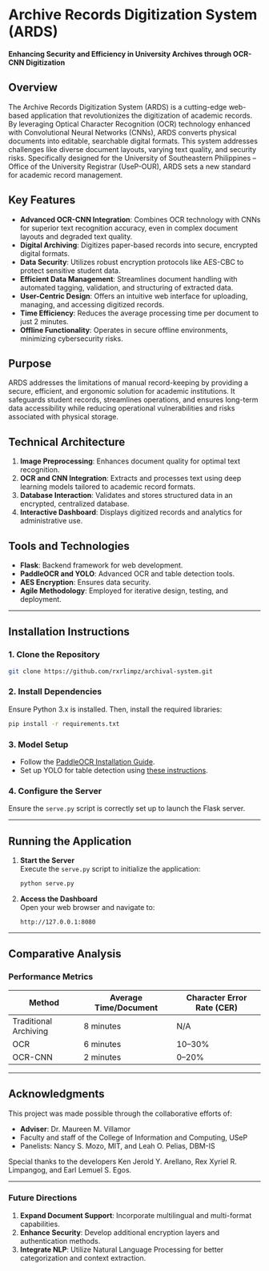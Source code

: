 
# **Archive Records Digitization System (ARDS)**  
**Enhancing Security and Efficiency in University Archives through OCR-CNN Digitization**

## **Overview**
The Archive Records Digitization System (ARDS) is a cutting-edge web-based application that revolutionizes the digitization of academic records. By leveraging Optical Character Recognition (OCR) technology enhanced with Convolutional Neural Networks (CNNs), ARDS converts physical documents into editable, searchable digital formats. This system addresses challenges like diverse document layouts, varying text quality, and security risks. Specifically designed for the University of Southeastern Philippines – Office of the University Registrar (UseP-OUR), ARDS sets a new standard for academic record management.

## **Key Features**
- **Advanced OCR-CNN Integration**: Combines OCR technology with CNNs for superior text recognition accuracy, even in complex document layouts and degraded text quality.  
- **Digital Archiving**: Digitizes paper-based records into secure, encrypted digital formats.  
- **Data Security**: Utilizes robust encryption protocols like AES-CBC to protect sensitive student data.  
- **Efficient Data Management**: Streamlines document handling with automated tagging, validation, and structuring of extracted data.  
- **User-Centric Design**: Offers an intuitive web interface for uploading, managing, and accessing digitized records.  
- **Time Efficiency**: Reduces the average processing time per document to just 2 minutes.  
- **Offline Functionality**: Operates in secure offline environments, minimizing cybersecurity risks.  

## **Purpose**
ARDS addresses the limitations of manual record-keeping by providing a secure, efficient, and ergonomic solution for academic institutions. It safeguards student records, streamlines operations, and ensures long-term data accessibility while reducing operational vulnerabilities and risks associated with physical storage.

## **Technical Architecture**
1. **Image Preprocessing**: Enhances document quality for optimal text recognition.  
2. **OCR and CNN Integration**: Extracts and processes text using deep learning models tailored to academic record formats.  
3. **Database Interaction**: Validates and stores structured data in an encrypted, centralized database.  
4. **Interactive Dashboard**: Displays digitized records and analytics for administrative use.

## **Tools and Technologies**
- **Flask**: Backend framework for web development.  
- **PaddleOCR and YOLO**: Advanced OCR and table detection tools.  
- **AES Encryption**: Ensures data security.  
- **Agile Methodology**: Employed for iterative design, testing, and deployment.

---

## **Installation Instructions**

### **1. Clone the Repository**
```bash
git clone https://github.com/rxrlimpz/archival-system.git
```

### **2. Install Dependencies**
Ensure Python 3.x is installed. Then, install the required libraries:
```bash
pip install -r requirements.txt
```

### **3. Model Setup**
- Follow the [PaddleOCR Installation Guide](https://github.com/PaddlePaddle/PaddleOCR/blob/main/README_en.md).  
- Set up YOLO for table detection using [these instructions](https://huggingface.co/foduucom/table-detection-and-extraction).

### **4. Configure the Server**
Ensure the `serve.py` script is correctly set up to launch the Flask server.

---

## **Running the Application**

1. **Start the Server**  
   Execute the `serve.py` script to initialize the application:
   ```bash
   python serve.py
   ```

2. **Access the Dashboard**  
   Open your web browser and navigate to:
   ```text
   http://127.0.0.1:8080
   ```

---

## **Comparative Analysis**
### **Performance Metrics**
| **Method**           | **Average Time/Document** | **Character Error Rate (CER)** |
|-----------------------|---------------------------|---------------------------------|
| Traditional Archiving | 8 minutes                | N/A                             |
| OCR                  | 6 minutes                | 10–30%                         |
| OCR-CNN              | 2 minutes                | 0–20%                          |

---

## **Acknowledgments**
This project was made possible through the collaborative efforts of:  
- **Adviser**: Dr. Maureen M. Villamor  
- Faculty and staff of the College of Information and Computing, USeP  
- Panelists: Nancy S. Mozo, MIT, and Leah O. Pelias, DBM-IS  

Special thanks to the developers Ken Jerold Y. Arellano, Rex Xyriel R. Limpangog, and Earl Lemuel S. Egos.

---

### **Future Directions**
1. **Expand Document Support**: Incorporate multilingual and multi-format capabilities.  
2. **Enhance Security**: Develop additional encryption layers and authentication methods.  
3. **Integrate NLP**: Utilize Natural Language Processing for better categorization and context extraction.

